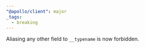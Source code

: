 ```yaml
---
"@apollo/client": major
_tags:
  - breaking
---
```


Aliasing any other field to `__typename` is now forbidden.
